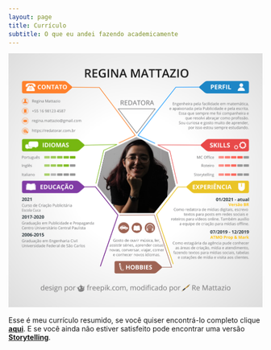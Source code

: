 ```yaml
---
layout: page
title: Currículo
subtitle: O que eu andei fazendo academicamente
---
```


<!--[![curriculo](/assets/img/curriculo-colorido4.png){: .mx-auto.d-block :}](/assets/img/curriculo-colorido4.png)-->
<a href="/assets/img/curriculo-colorido4.png" target="_blank"><img src="/assets/img/curriculo-colorido4.png" alt="curriculo" class="mx-auto d-block" /></a>

Esse é meu currículo resumido, se você quiser encontrá-lo completo clique [**aqui**](curriculocompleto.md). E se você ainda não estiver satisfeito pode encontrar uma versão [**Storytelling**](curriculostory.md).

